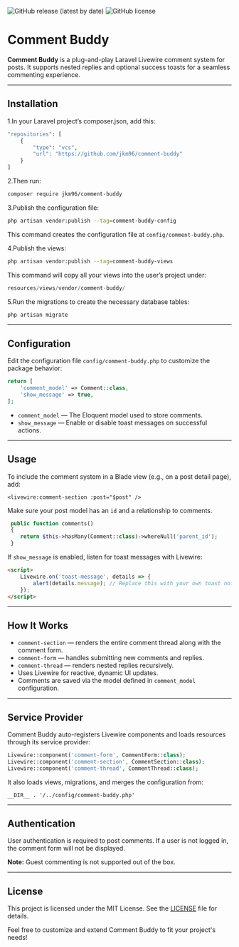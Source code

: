 ![GitHub release (latest by date)](https://img.shields.io/github/v/release/jkm96/comment-buddy?display_name=tag&color=blue)
![GitHub license](https://img.shields.io/github/license/jkm96/comment-buddy?color=green)
# Comment Buddy

**Comment Buddy** is a plug-and-play Laravel Livewire comment system for posts. It supports nested replies and optional success toasts for a seamless commenting experience.

---

## Installation

1.In your Laravel project’s composer.json, add this:
```php
"repositories": [
    {
        "type": "vcs",
        "url": "https://github.com/jkm96/comment-buddy"
    }
]

```

2.Then run:

```bash
composer require jkm96/comment-buddy
```

3.Publish the configuration file:

```bash
php artisan vendor:publish --tag=comment-buddy-config
```

This command creates the configuration file at `config/comment-buddy.php`.

4.Publish the views:

```bash
php artisan vendor:publish --tag=comment-buddy-views
```

This command will copy all your views into the user’s project under:
```php
resources/views/vendor/comment-buddy/
```

5.Run the migrations to create the necessary database tables:

```bash
php artisan migrate
```

---

## Configuration

Edit the configuration file `config/comment-buddy.php` to customize the package behavior:

```php
return [
    'comment_model' => Comment::class,
    'show_message' => true,
];
```

- `comment_model` — The Eloquent model used to store comments.
- `show_message` — Enable or disable toast messages on successful actions.

---

## Usage

To include the comment system in a Blade view (e.g., on a post detail page), add:

```blade
<livewire:comment-section :post="$post" />
```

Make sure your post model has an `id` and a relationship to comments.

````php
 public function comments()
 {
    return $this->hasMany(Comment::class)->whereNull('parent_id');
 }
````

If `show_message` is enabled, listen for toast messages with Livewire:

```html
<script>
    Livewire.on('toast-message', details => {
        alert(details.message); // Replace this with your own toast notification logic
    });
</script>
```

---

## How It Works

- `comment-section` — renders the entire comment thread along with the comment form.
- `comment-form` — handles submitting new comments and replies.
- `comment-thread` — renders nested replies recursively.
- Uses Livewire for reactive, dynamic UI updates.
- Comments are saved via the model defined in `comment_model` configuration.

---

## Service Provider

Comment Buddy auto-registers Livewire components and loads resources through its service provider:

```php
Livewire::component('comment-form', CommentForm::class);
Livewire::component('comment-section', CommentSection::class);
Livewire::component('comment-thread', CommentThread::class);
```

It also loads views, migrations, and merges the configuration from:

```
__DIR__ . '/../config/comment-buddy.php'
```

---

## Authentication

User authentication is required to post comments. If a user is not logged in, the comment form will not be displayed.

**Note:** Guest commenting is not supported out of the box.

---
## License

This project is licensed under the MIT License. See the [LICENSE](LICENSE) file for details.

Feel free to customize and extend Comment Buddy to fit your project's needs!
